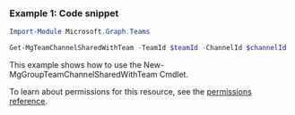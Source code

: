 ### Example 1: Code snippet

```powershellImport-Module Microsoft.Graph.Teams

Get-MgTeamChannelSharedWithTeam -TeamId $teamId -ChannelId $channelId
```
This example shows how to use the New-MgGroupTeamChannelSharedWithTeam Cmdlet.
To learn about permissions for this resource, see the [permissions reference](/graph/permissions-reference).


